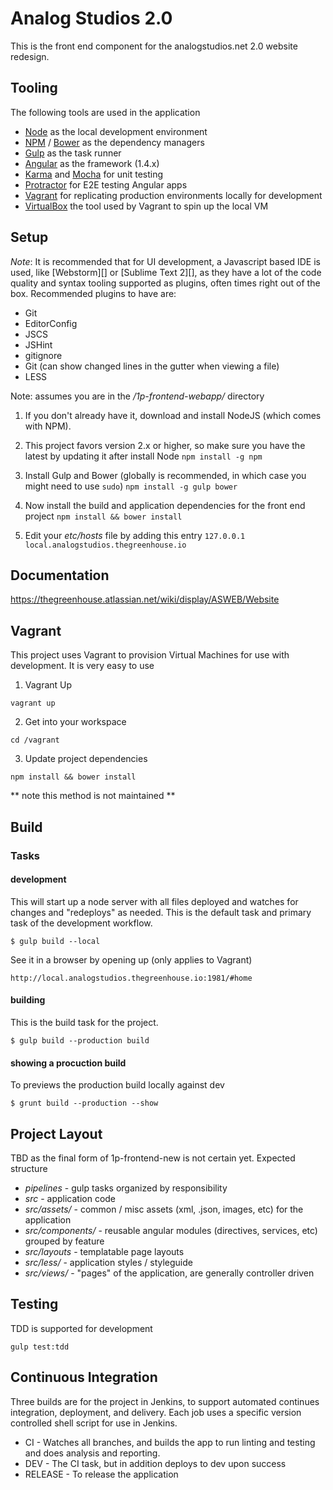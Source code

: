 # Analog Studios 2.0
This is the front end component for the analogstudios.net 2.0 website redesign.

## Tooling
The following tools are used in the application

- [Node][] as the local development environment
- [NPM][] / [Bower][] as the dependency managers
- [Gulp][] as the task runner
- [Angular][] as the framework (1.4.x)
- [Karma][] and [Mocha][] for unit testing
- [Protractor][] for E2E testing Angular apps
- [Vagrant][] for replicating production environments locally for development
- [VirtualBox][] the tool used by Vagrant to spin up the local VM


[Node]: https://nodejs.org/
[NPM]: https://www.npmjs.com/
[Bower]: http://bower.io/
[Gulp]: http://gulpjs.com/
[Angular]: https://angularjs.org/
[Karma]: http://karma-runner.github.io/
[Mocha]: http://mochajs.org/
[Protractor]: https://angular.github.io/protractor/
[Vagrant]: http://www.vagrantup.com/
[VirtualBox]: http://www.virtualbox.org/


## Setup

*Note*: It is recommended that for UI development, a Javascript based IDE is used, like [Webstorm][] or [Sublime Text 2][],
as they have a lot of the code quality and syntax tooling supported as plugins, often times right out of the box.
Recommended plugins to have are:
- Git
- EditorConfig
- JSCS
- JSHint
- gitignore
- Git (can show changed lines in the gutter when viewing a file)
- LESS

Note: assumes you are in the _/1p-frontend-webapp/_ directory


1. If you don't already have it, download and install NodeJS (which comes with NPM).

2. This project favors version 2.x or higher, so make sure you have the latest by updating it after install Node `npm install -g npm`

3. Install Gulp and Bower (globally is recommended, in which case you might need to use `sudo`) `npm install -g gulp bower`

4. Now install the build and application dependencies for the front end project `npm install && bower install`

5. Edit your _etc/hosts_ file by adding this entry `127.0.0.1      local.analogstudios.thegreenhouse.io`


## Documentation
https://thegreenhouse.atlassian.net/wiki/display/ASWEB/Website


## Vagrant
This project uses Vagrant to provision Virtual Machines for use with development.  It is very easy to use

1. Vagrant Up
```
vagrant up
```
2. Get into your workspace
```
cd /vagrant
```
3. Update project dependencies
```
npm install && bower install
```

** note this method is not maintained **

## Build

### Tasks
#### development
This will start up a node server with all files deployed and watches for changes and "redeploys" as needed.  This is the
default task and primary task of the development workflow.

```
$ gulp build --local
```

See it in a browser by opening up (only applies to Vagrant)

```
http://local.analogstudios.thegreenhouse.io:1981/#home
```

#### building
This is the build task for the project.

```
$ gulp build --production build
```

#### showing a procuction build
To previews the production build locally against dev

```
$ grunt build --production --show
```

## Project Layout
TBD as the final form of 1p-frontend-new is not certain yet.  Expected structure

* _pipelines_ - gulp tasks organized by responsibility
* _src_ - application code
* _src/assets/_ - common / misc assets (xml, .json, images, etc) for the application
* _src/components/_ - reusable angular modules (directives, services, etc) grouped by feature
* _src/layouts_ - templatable page layouts
* _src/less/_ - application styles / styleguide
* _src/views/_ - "pages" of the application, are generally controller driven

## Testing
TDD is supported for development

`gulp test:tdd`

## Continuous Integration
Three builds are for the project in Jenkins, to support automated continues integration, deployment, and delivery.
Each job uses a specific version controlled shell script for use in Jenkins.

* CI - Watches all branches, and builds the app to run linting and testing and does analysis and reporting.
* DEV - The CI task, but in addition deploys to dev upon success
* RELEASE - To release the application
